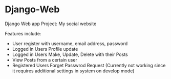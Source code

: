 # Django-Web

Django Web app Project: My social website 

Features include:
  - User register with username, email address, password
  - Logged in Users Profile update
  - Logged in Users Make, Update, Delete with their Posts 
  - View Posts from a certain user
  - Registered Users Forget Passwrod Request (Currently not working since it requires additional settings in system on develop mode)
